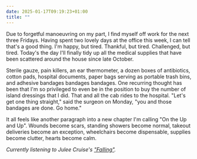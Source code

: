 ```yaml
---
date: 2025-01-17T09:19:23+01:00
title: ""
---
```

Due to forgetful manoeuvring on my part, I find myself off work for the next three Fridays. Having spent two lovely days at the office this week, I can tell that's a good thing. I'm happy, but tired. Thankful, but tired. Challenged, but tired. Today's the day I'll finally tidy up all the medical supplies that have been scattered around the house since late October.

Sterile gauze, pain killers, an ear thermometer, a dozen boxes of antibiotics, cotton pads, hospital documents, paper bags serving as portable trash bins, and adhesive bandages bandages bandages. One recurring thought has been that I'm so privileged to even be in the position to buy the number of island dressings that I did. That and all the cab rides to the hospital. "Let's get one thing straight," said the surgeon on Monday, "you and those bandages are done. Go home."

It all feels like another paragraph into a new chapter I'm calling "On the Up and Up". Wounds become scars, standing showers become normal, takeout deliveries become an exception, wheelchairs become dispensable, supplies become clutter, hearts become calm.


_Currently listening to Julee Cruise's ["Falling"](https://song.link/nl/i/374382631)._